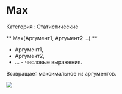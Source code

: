 ﻿
# Max

Категория : Статистические

** Max(Аргумент1, Аргумент2 ...) **

* Аргумент1,
* Аргумент2,
* ... - числовые выражения.

Возвращает максимальное из аргументов.

![](/mediatag>Статистические)

